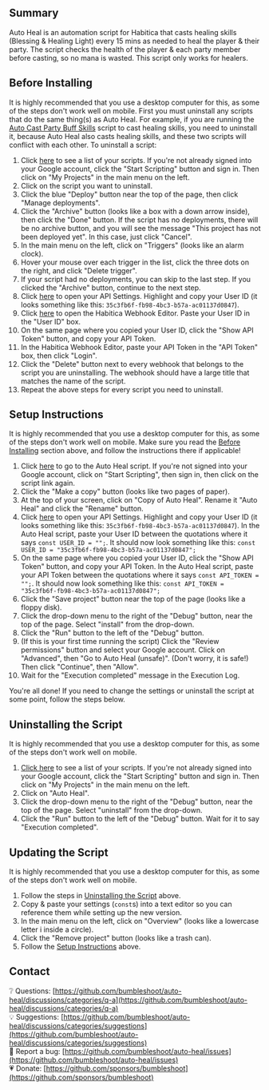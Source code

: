 ## Summary
Auto Heal is an automation script for Habitica that casts healing skills (Blessing & Healing Light) every 15 mins as needed to heal the player & their party. The script checks the health of the player & each party member before casting, so no mana is wasted. This script only works for healers.

## Before Installing
It is highly recommended that you use a desktop computer for this, as some of the steps don't work well on mobile. First you must uninstall any scripts that do the same thing(s) as Auto Heal. For example, if you are running the [Auto Cast Party Buff Skills](https://habitica.fandom.com/wiki/Google_Apps_Script#Auto_Cast_Party_Buff_Skills) script to cast healing skills, you need to uninstall it, because Auto Heal also casts healing skills, and these two scripts will conflict with each other. To uninstall a script:
1. Click [here](https://script.google.com/home) to see a list of your scripts. If you're not already signed into your Google account, click the "Start Scripting" button and sign in. Then click on "My Projects" in the main menu on the left.
2. Click on the script you want to uninstall.
3. Click the blue "Deploy" button near the top of the page, then click "Manage deployments".
4. Click the "Archive" button (looks like a box with a down arrow inside), then click the "Done" button. If the script has no deployments, there will be no archive button, and you will see the message "This project has not been deployed yet". In this case, just click "Cancel".
5. In the main menu on the left, click on "Triggers" (looks like an alarm clock).
6. Hover your mouse over each trigger in the list, click the three dots on the right, and click "Delete trigger".
7. If your script had no deployments, you can skip to the last step. If you clicked the "Archive" button, continue to the next step.
8. Click [here](https://habitica.com/user/settings/api) to open your API Settings. Highlight and copy your User ID (it looks something like this: `35c3fb6f-fb98-4bc3-b57a-ac01137d0847`).
9. Click [here](https://robwhitaker.com/habitica-webhook-editor/) to open the Habitica Webhook Editor. Paste your User ID in the "User ID" box.
10. On the same page where you copied your User ID, click the "Show API Token" button, and copy your API Token.
11. In the Habitica Webhook Editor, paste your API Token in the "API Token" box, then click "Login".
12. Click the "Delete" button next to every webhook that belongs to the script you are uninstalling. The webhook should have a large title that matches the name of the script.
13. Repeat the above steps for every script you need to uninstall.

## Setup Instructions
It is highly recommended that you use a desktop computer for this, as some of the steps don't work well on mobile. Make sure you read the [Before Installing](#before-installing) section above, and follow the instructions there if applicable!
1. Click [here](https://script.google.com/home/projects/1vJtM9OZy6zdSnrLTaHuE216WNwBcHwZYDQ5hUpthr151zMFeVwHGsVZH/) to go to the Auto Heal script. If you're not signed into your Google account, click on "Start Scripting", then sign in, then click on the script link again.
2. Click the "Make a copy" button (looks like two pages of paper).
3. At the top of your screen, click on "Copy of Auto Heal". Rename it "Auto Heal" and click the "Rename" button.
4. Click [here](https://habitica.com/user/settings/api) to open your API Settings. Highlight and copy your User ID (it looks something like this: `35c3fb6f-fb98-4bc3-b57a-ac01137d0847`). In the Auto Heal script, paste your User ID between the quotations where it says `const USER_ID = "";`. It should now look something like this: `const USER_ID = "35c3fb6f-fb98-4bc3-b57a-ac01137d0847";`
5. On the same page where you copied your User ID, click the "Show API Token" button, and copy your API Token. In the Auto Heal script, paste your API Token between the quotations where it says `const API_TOKEN = "";`. It should now look something like this: `const API_TOKEN = "35c3fb6f-fb98-4bc3-b57a-ac01137d0847";`
6. Click the "Save project" button near the top of the page (looks like a floppy disk).
7. Click the drop-down menu to the right of the "Debug" button, near the top of the page. Select "install" from the drop-down.
8. Click the "Run" button to the left of the "Debug" button.
9. (If this is your first time running the script) Click the "Review permissions" button and select your Google account. Click on "Advanced", then "Go to Auto Heal (unsafe)". (Don't worry, it is safe!) Then click "Continue", then "Allow".
10. Wait for the "Execution completed" message in the Execution Log.

You're all done! If you need to change the settings or uninstall the script at some point, follow the steps below.

## Uninstalling the Script
It is highly recommended that you use a desktop computer for this, as some of the steps don't work well on mobile.
1. [Click here](https://script.google.com/home) to see a list of your scripts. If you're not already signed into your Google account, click the "Start Scripting" button and sign in.  Then click on "My Projects" in the main menu on the left.
2. Click on "Auto Heal".
3. Click the drop-down menu to the right of the "Debug" button, near the top of the page. Select "uninstall" from the drop-down.
4. Click the "Run" button to the left of the "Debug" button. Wait for it to say "Execution completed".

## Updating the Script
It is highly recommended that you use a desktop computer for this, as some of the steps don't work well on mobile.
1. Follow the steps in [Uninstalling the Script](#uninstalling-the-script) above.
2. Copy & paste your settings (`const`s) into a text editor so you can reference them while setting up the new version.
3. In the main menu on the left, click on "Overview" (looks like a lowercase letter i inside a circle).
4. Click the "Remove project" button (looks like a trash can).
5. Follow the [Setup Instructions](#setup-instructions) above.

## Contact
❔ Questions: [https://github.com/bumbleshoot/auto-heal/discussions/categories/q-a](https://github.com/bumbleshoot/auto-heal/discussions/categories/q-a)  
💡 Suggestions: [https://github.com/bumbleshoot/auto-heal/discussions/categories/suggestions](https://github.com/bumbleshoot/auto-heal/discussions/categories/suggestions)  
🐞 Report a bug: [https://github.com/bumbleshoot/auto-heal/issues](https://github.com/bumbleshoot/auto-heal/issues)  
💗 Donate: [https://github.com/sponsors/bumbleshoot](https://github.com/sponsors/bumbleshoot)